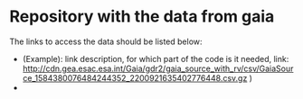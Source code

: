 # Repository with the data from gaia

The links to access the data should be listed below:
- (Example): link description, for which part of the code is it needed, link: http://cdn.gea.esac.esa.int/Gaia/gdr2/gaia_source_with_rv/csv/GaiaSource_1584380076484244352_2200921635402776448.csv.gz )
-
